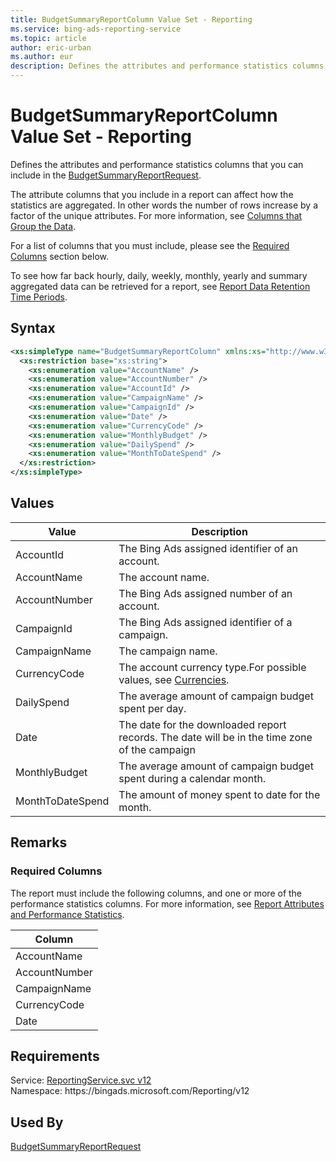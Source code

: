 ```yaml
---
title: BudgetSummaryReportColumn Value Set - Reporting
ms.service: bing-ads-reporting-service
ms.topic: article
author: eric-urban
ms.author: eur
description: Defines the attributes and performance statistics columns that you can include in the BudgetSummaryReportRequest.
---
```

# BudgetSummaryReportColumn Value Set - Reporting
Defines the attributes and performance statistics columns that you can include in the [BudgetSummaryReportRequest](budgetsummaryreportrequest.md).

The attribute columns that you include in a report can affect how the statistics are aggregated. In other words the number of rows increase by a factor of the unique attributes. For more information, see [Columns that Group the Data](../guides/reports.md#columnsdata).

For a list of columns that you must include, please see the [Required Columns](#requiredcolumns) section below.

To see how far back hourly, daily, weekly, monthly, yearly and summary aggregated data can be retrieved for a report, see [Report Data Retention Time Periods](../guides/report-data-retention-time-periods.md).

## Syntax
```xml
<xs:simpleType name="BudgetSummaryReportColumn" xmlns:xs="http://www.w3.org/2001/XMLSchema">
  <xs:restriction base="xs:string">
    <xs:enumeration value="AccountName" />
    <xs:enumeration value="AccountNumber" />
    <xs:enumeration value="AccountId" />
    <xs:enumeration value="CampaignName" />
    <xs:enumeration value="CampaignId" />
    <xs:enumeration value="Date" />
    <xs:enumeration value="CurrencyCode" />
    <xs:enumeration value="MonthlyBudget" />
    <xs:enumeration value="DailySpend" />
    <xs:enumeration value="MonthToDateSpend" />
  </xs:restriction>
</xs:simpleType>
```

## <a name="values"></a>Values

|Value|Description|
|-----------|---------------|
|<a name="accountid"></a>AccountId|The Bing Ads assigned identifier of an account.|
|<a name="accountname"></a>AccountName|The account name.|
|<a name="accountnumber"></a>AccountNumber|The Bing Ads assigned number of an account.|
|<a name="campaignid"></a>CampaignId|The Bing Ads assigned identifier of a campaign.|
|<a name="campaignname"></a>CampaignName|The campaign name.|
|<a name="currencycode"></a>CurrencyCode|The account currency type.For possible values, see [Currencies](../guides/currencies.md).|
|<a name="dailyspend"></a>DailySpend|The average amount of campaign budget spent per day.|
|<a name="date"></a>Date|The date for the downloaded report records. The date will be in the time zone of the campaign|
|<a name="monthlybudget"></a>MonthlyBudget|The average amount of campaign budget spent during a calendar month.|
|<a name="monthtodatespend"></a>MonthToDateSpend|The amount of money spent to date for the month.|

## <a name="remarks"></a>Remarks
### <a name="requiredcolumns"></a>Required Columns
The report must include the following columns, and one or more of the performance statistics columns. For more information, see [Report Attributes and Performance Statistics](../guides/report-attributes-performance-statistics.md).

|Column|
|----------|
|AccountName|
|AccountNumber|
|CampaignName|
|CurrencyCode|
|Date|

## Requirements
Service: [ReportingService.svc v12](https://reporting.api.bingads.microsoft.com/Api/Advertiser/Reporting/v11/ReportingService.svc)  
Namespace: https\://bingads.microsoft.com/Reporting/v12  

## Used By
[BudgetSummaryReportRequest](budgetsummaryreportrequest.md)  
